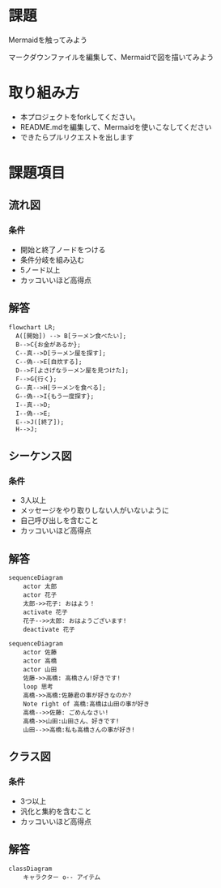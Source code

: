 # 課題
Mermaidを触ってみよう

マークダウンファイルを編集して、Mermaidで図を描いてみよう

# 取り組み方
* 本プロジェクトをforkしてください。
* README.mdを編集して、Mermaidを使いこなしてください
* できたらプルリクエストを出します

# 課題項目
## 流れ図
### 条件
- 開始と終了ノードをつける
- 条件分岐を組み込む
- 5ノード以上
- カッコいいほど高得点

## 解答
```mermaid
flowchart LR;
  A([開始]) --> B[ラーメン食べたい];
  B-->C{お金があるか};
  C--真-->D[ラーメン屋を探す];
  C--偽-->E[自炊する];
  D-->F[よさげなラーメン屋を見つけた];
  F-->G{行く};
  G--真-->H[ラーメンを食べる];
  G--偽-->I{もう一度探す};
  I--真-->D;
  I--偽-->E;
  E-->J([終了]);
  H-->J;
```

## シーケンス図
### 条件
- 3人以上
- メッセージをやり取りしない人がいないように
- 自己呼び出しを含むこと
- カッコいいほど高得点

## 解答
```mermaid
sequenceDiagram
    actor 太郎
    actor 花子
    太郎->>花子: おはよう！
    activate 花子
    花子-->>太郎: おはようございます!
    deactivate 花子
```

```mermaid
sequenceDiagram
    actor 佐藤
    actor 高橋
    actor 山田
    佐藤->>高橋: 高橋さん!好きです!
    loop 思考
    高橋->>高橋:佐藤君の事が好きなのか?
    Note right of 高橋:高橋は山田の事が好き
    高橋-->>佐藤: ごめんなさい!
    高橋->>山田:山田さん、好きです!
    山田-->>高橋:私も高橋さんの事が好き!
```

## クラス図

### 条件
- 3つ以上
- 汎化と集約を含むこと
- カッコいいほど高得点

## 解答
```mermaid
classDiagram
    キャラクター o-- アイテム
```
